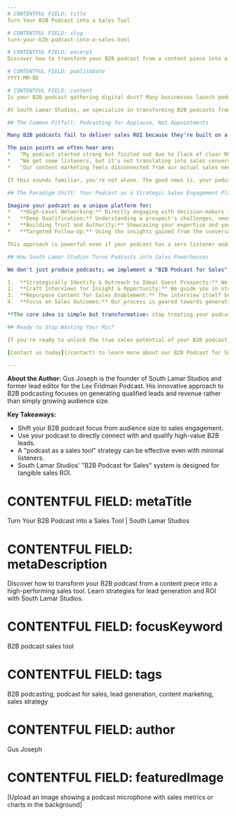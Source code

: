 ```yaml
---
# CONTENTFUL FIELD: title
Turn Your B2B Podcast into a Sales Tool

# CONTENTFUL FIELD: slug
turn-your-b2b-podcast-into-a-sales-tool

# CONTENTFUL FIELD: excerpt
Discover how to transform your B2B podcast from a content piece into a high-performing sales tool. Learn strategies for lead generation and ROI with South Lamar Studios.

# CONTENTFUL FIELD: publishDate
YYYY-MM-DD

# CONTENTFUL FIELD: content
Is your B2B podcast gathering digital dust? Many businesses launch podcasts with high hopes, only to see them become another item on the to-do list that doesn't deliver tangible results, especially when it comes to sales. If you're tired of your podcast being a resource drain rather than a revenue driver, it's time for a shift in perspective. Your podcast isn't just content; it's a potent **podcast as a sales tool**.

At South Lamar Studios, we specialize in transforming B2B podcasts from passive content into active sales engines. The key is to move beyond chasing downloads and instead focus on strategic conversations that [generate qualified leads](/blog/unlock-your-sales-funnel-generating-leads-b2b-podcast) and accelerate your sales cycle.

## The Common Pitfall: Podcasting for Applause, Not Appointments

Many B2B podcasts fail to deliver sales ROI because they're built on a traditional content marketing model: create content, hope for a large audience, and then try to convert that audience. While audience growth is great, for B2B companies with high Average Contract Values (ACVs), a handful of the *right* listeners (or even guests) is far more valuable than thousands of passive subscribers. Research supports this focus; for instance, [according to Edison Research, 59% of B2B decision-makers say they listen to podcasts during work hours](https://lowerstreet.co/blog/b2b-podcasting), indicating a ready audience for targeted content.

The pain points we often hear are:
*   "My podcast started strong but fizzled out due to [lack of clear ROI](/blog/the-real-roi-of-b2b-podcasting-beyond-downloads-to-dollars)."
*   "We get some listeners, but it's not translating into sales conversations."
*   "Our content marketing feels disconnected from our actual sales needs."

If this sounds familiar, you're not alone. The good news is, your podcast has untapped potential.

## The Paradigm Shift: Your Podcast as a Strategic Sales Engagement Platform

Imagine your podcast as a unique platform for:
*   **High-Level Networking:** Directly engaging with decision-makers (CEOs, CMOs, Founders) from your ideal B2B SaaS target accounts by inviting them as guests. This strategy aligns with the idea of [using podcasts to build relationships that turn into revenue](https://b2bmarketing.net/jobs/sales-customer-success/how-to-use-podcasts-to-build-relationships-that-turn-to-revenue/).
*   **Deep Qualification:** Understanding a prospect's challenges, needs, and buying signals through in-depth conversation, far more effectively than a brief sales call.
*   **Building Trust and Authority:** Showcasing your expertise and your unique approach (like our proprietary "B2B Podcast for Sales" system) in a non-salesy, value-driven format.
*   **Targeted Follow-Up:** Using the insights gained from the conversation to tailor your sales pitch and follow-up, making it highly relevant and effective.

This approach is powerful even if your podcast has a zero listener audience for the guest interviews. The primary value comes from the direct interaction and the content generated, which can then be used for one-on-one outreach.

## How South Lamar Studios Turns Podcasts into Sales Powerhouses

We don't just produce podcasts; we implement a "B2B Podcast for Sales" system designed to:

1.  **Strategically Identify & Outreach to Ideal Guest Prospects:** We help you pinpoint and connect with executives from companies that fit your ideal customer profile.
2.  **Craft Interviews for Insight & Opportunity:** We guide you in structuring conversations that uncover pain points and position your solutions.
3.  **Repurpose Content for Sales Enablement:** The interview itself becomes a powerful asset for personalized follow-up and can be used to create micro-content that supports your sales team.
4.  **Focus on Sales Outcomes:** Our process is geared towards generating qualified leads and shortening sales cycles. For clients in our Sales Premium tier, we even handle outbound messaging to leverage the podcast content.

**The core idea is simple but transformative: stop treating your podcast as a marketing expense and start leveraging it as a direct sales activity.** Your microphone is a tool for opening doors, building relationships, and closing deals.

## Ready to Stop Wasting Your Mic?

If you're ready to unlock the true sales potential of your B2B podcast, let's talk. South Lamar Studios can help you implement a strategy where your podcast becomes a cornerstone of your sales success, not just another piece of content.

[Contact us today](/contact) to learn more about our B2B Podcast for Sales approach.

---
```

**About the Author:** Gus Joseph is the founder of South Lamar Studios and former lead editor for the Lex Fridman Podcast. His innovative approach to B2B podcasting focuses on generating qualified leads and revenue rather than simply growing audience size.

**Key Takeaways:**
*   Shift your B2B podcast focus from audience size to sales engagement.
*   Use your podcast to directly connect with and qualify high-value B2B leads.
*   A "podcast as a sales tool" strategy can be effective even with minimal listeners.
*   South Lamar Studios' "B2B Podcast for Sales" system is designed for tangible sales ROI.

# CONTENTFUL FIELD: metaTitle
Turn Your B2B Podcast into a Sales Tool | South Lamar Studios

# CONTENTFUL FIELD: metaDescription
Discover how to transform your B2B podcast from a content piece into a high-performing sales tool. Learn strategies for lead generation and ROI with South Lamar Studios.

# CONTENTFUL FIELD: focusKeyword
B2B podcast sales tool

# CONTENTFUL FIELD: tags
B2B podcasting, podcast for sales, lead generation, content marketing, sales strategy

# CONTENTFUL FIELD: author
Gus Joseph

# CONTENTFUL FIELD: featuredImage
[Upload an image showing a podcast microphone with sales metrics or charts in the background] 